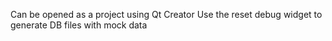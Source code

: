 Can be opened as a project using Qt Creator
Use the reset debug widget to generate DB files with mock data

